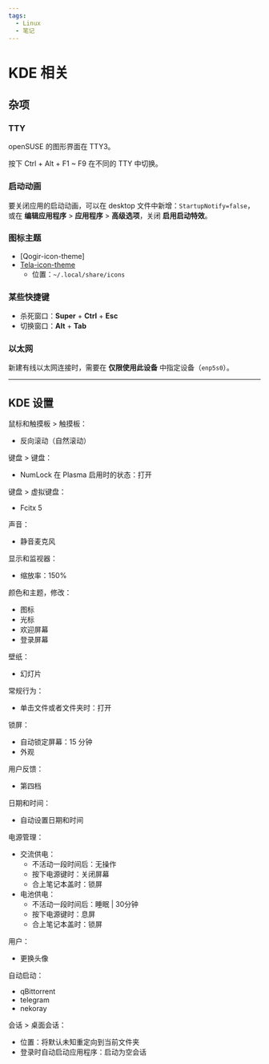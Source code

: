 ```yaml
---
tags:
  - Linux
  - 笔记
---
```


# KDE 相关

## 杂项

### TTY

openSUSE 的图形界面在 TTY3。

按下 Ctrl + Alt + F1 ~ F9 在不同的 TTY 中切换。

### 启动动画

要关闭应用的启动动画，可以在 desktop 文件中新增：`StartupNotify=false`，或在 **编辑应用程序** > **应用程序** > **高级选项**，关闭 **启用启动特效**。

### 图标主题

- [Qogir-icon-theme]
- [Tela-icon-theme]
    - 位置：`~/.local/share/icons`

[Tela-icon-theme]: https://store.kde.org/p/1279924
[Qogir-cursors]: https://www.pling.com/p/1366182/

### 某些快捷键

- 杀死窗口：**Super** + **Ctrl** + **Esc**
- 切换窗口：**Alt** + **Tab**

### 以太网

新建有线以太网连接时，需要在 **仅限使用此设备** 中指定设备（`enp5s0`）。

----

## KDE 设置

鼠标和触摸板 > 触摸板：

- 反向滚动（自然滚动）

键盘 > 键盘：

- NumLock 在 Plasma 启用时的状态：打开

键盘 > 虚拟键盘：

- Fcitx 5

声音：

- 静音麦克风

显示和监视器：

- 缩放率：150%

颜色和主题，修改：

- 图标
- 光标
- 欢迎屏幕
- 登录屏幕

壁纸：

- 幻灯片

常规行为：

- 单击文件或者文件夹时：打开

锁屏：

- 自动锁定屏幕：15 分钟
- 外观

用户反馈：

- 第四档

日期和时间：

- 自动设置日期和时间

电源管理：

- 交流供电：
  - 不活动一段时间后：无操作
  - 按下电源键时：关闭屏幕
  - 合上笔记本盖时：锁屏
- 电池供电：
  - 不活动一段时间后：睡眠 | 30分钟
  - 按下电源键时：息屏
  - 合上笔记本盖时：锁屏

用户：

- 更换头像

自动启动：

- qBittorrent
- telegram
- nekoray

会话 > 桌面会话：

- 位置：将默认未知重定向到当前文件夹
- 登录时自动启动应用程序：启动为空会话